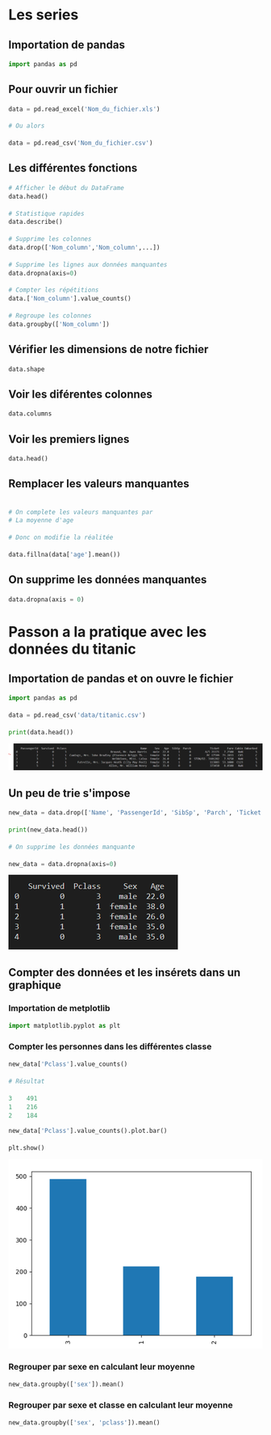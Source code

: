 # Les series

## Importation de pandas

```python
import pandas as pd
```

## Pour ouvrir un fichier 

```python
data = pd.read_excel('Nom_du_fichier.xls')

# Ou alors

data = pd.read_csv('Nom_du_fichier.csv')
```

## Les différentes fonctions

```python
# Afficher le début du DataFrame
data.head() 

# Statistique rapides
data.describe()

# Supprime les colonnes
data.drop(['Nom_column','Nom_column',...])

# Supprime les lignes aux données manquantes
data.dropna(axis=0)

# Compter les répétitions
data.['Nom_column'].value_counts()

# Regroupe les colonnes
data.groupby(['Nom_column'])
```

## Vérifier les dimensions de notre fichier

```python
data.shape
```

## Voir les diférentes colonnes

```python
data.columns
```

## Voir les premiers lignes 

```python
data.head()
```

## Remplacer les valeurs manquantes

```python

# On complete les valeurs manquantes par
# La moyenne d'age

# Donc on modifie la réalitée

data.fillna(data['age'].mean())
```

## On supprime les données manquantes

```python
data.dropna(axis = 0)
```



# Passon a la pratique avec les données du titanic

## Importation de pandas et on ouvre le fichier

```python
import pandas as pd

data = pd.read_csv('data/titanic.csv')

print(data.head())

```

![resultat head](image/head-titanic.png)

## Un peu de trie s'impose

```python
new_data = data.drop(['Name', 'PassengerId', 'SibSp', 'Parch', 'Ticket', 'Fare', 'Cabin', 'Embarked'], axis=1)

print(new_data.head())

# On supprime les données manquante

new_data = data.dropna(axis=0)
```

![new-data](image/new-data.png)

## Compter des données et les insérets dans un graphique

### Importation de metplotlib

```python
import matplotlib.pyplot as plt
```

### Compter les personnes dans les différentes classe

```python
new_data['Pclass'].value_counts()

# Résultat

3    491
1    216
2    184
```

```python
new_data['Pclass'].value_counts().plot.bar()

plt.show()
```

![graphique-classe](image/graphique-class.png)


### Regrouper par sexe en calculant leur moyenne

```python
new_data.groupby(['sex']).mean()
```

### Regrouper par sexe et classe en calculant leur moyenne

```python
new_data.groupby(['sex', 'pclass']).mean()
```
